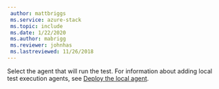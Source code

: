 ```yaml
---
 author: mattbriggs
 ms.service: azure-stack
 ms.topic: include
 ms.date: 1/22/2020
 ms.author: mabrigg
 ms.reviewer: johnhas
 ms.lastreviewed: 11/26/2018
---
```


Select the agent that will run the test. For information about adding local test execution agents, see [Deploy the local agent](../azure-stack-vaas-local-agent.md).